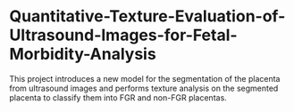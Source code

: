 # Quantitative-Texture-Evaluation-of-Ultrasound-Images-for-Fetal-Morbidity-Analysis
This project introduces a new model for the segmentation of the placenta from ultrasound images​ and performs texture analysis on the segmented placenta to classify them into FGR and non-FGR placentas.
